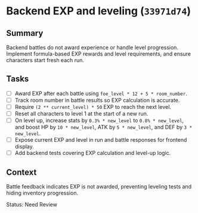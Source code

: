 # Backend EXP and leveling (`33971d74`)

## Summary
Backend battles do not award experience or handle level progression. Implement formula-based EXP rewards and level requirements, and ensure characters start fresh each run.

## Tasks
- [ ] Award EXP after each battle using `foe_level * 12 + 5 * room_number`.
- [ ] Track room number in battle results so EXP calculation is accurate.
- [ ] Require `(2 ** current_level) * 50` EXP to reach the next level.
- [ ] Reset all characters to level 1 at the start of a new run.
- [ ] On level up, increase stats by `0.3% * new_level` to `0.8% * new_level`, and boost HP by `10 * new_level`, ATK by `5 * new_level`, and DEF by `3 * new_level`.
- [ ] Expose current EXP and level in run and battle responses for frontend display.
- [ ] Add backend tests covering EXP calculation and level-up logic.

## Context
Battle feedback indicates EXP is not awarded, preventing leveling tests and hiding inventory progression.

Status: Need Review
